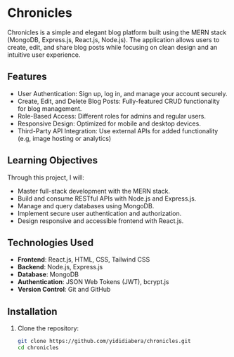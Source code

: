 # Chronicles

Chronicles is a simple and elegant blog platform built using the MERN stack (MongoDB, Express.js, React.js, Node.js). The application allows users to create, edit, and share blog posts while focusing on clean design and an intuitive user experience.

## Features

- User Authentication: Sign up, log in, and manage your account securely.
- Create, Edit, and Delete Blog Posts: Fully-featured CRUD functionality for blog management.
- Role-Based Access: Different roles for admins and regular users.
- Responsive Design: Optimized for mobile and desktop devices.
- Third-Party API Integration: Use external APIs for added functionality (e.g, image hosting or analytics)

## Learning Objectives

Through this project, I will:

- Master full-stack development with the MERN stack.
- Build and consume RESTful APIs with Node.js and Express.js.
- Manage and query databases using MongoDB.
- Implement secure user authentication and authorization.
- Design responsive and accessible frontend with React.js.

## Technologies Used

- **Frontend**: React.js, HTML, CSS, Tailwind CSS
- **Backend**: Node.js, Express.js
- **Database**: MongoDB
- **Authentication**: JSON Web Tokens (JWT), bcrypt.js
- **Version Control**: Git and GitHub

## Installation

1. Clone the repository:
   ```bash
   git clone https://github.com/yididiabera/chronicles.git
   cd chronicles
   ```
